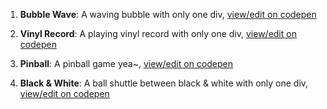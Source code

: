 1. **Bubble Wave**:
A waving bubble with only one div, [view/edit on codepen](https://codepen.io/ChrisChan1213/pen/aboNBpX)

2. **Vinyl Record**:
A playing vinyl record with only one div, [view/edit on codepen](https://codepen.io/ChrisChan1213/pen/ZEzWPwG)

3. **Pinball**:
A pinball game yea~, [view/edit on codepen](https://codepen.io/ChrisChan1213/pen/RwbaOaY)

4. **Black & White**:
A ball shuttle between black & white with only one div, [view/edit on codepen](https://codepen.io/ChrisChan1213/pen/xxKVoZb)
